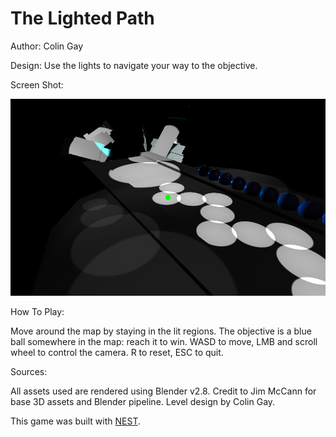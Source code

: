 # The Lighted Path

Author: Colin Gay

Design: Use the lights to navigate your way to the objective.

Screen Shot:

![Screen Shot](screenshot.png)

How To Play:

Move around the map by staying in the lit regions.
The objective is a blue ball somewhere in the map: reach it to win.
WASD to move, LMB and scroll wheel to control the camera.
R to reset, ESC to quit.

Sources:

All assets used are rendered using Blender v2.8. Credit to Jim McCann for base 3D assets and Blender pipeline. Level design by Colin Gay.

This game was built with [NEST](NEST.md).
